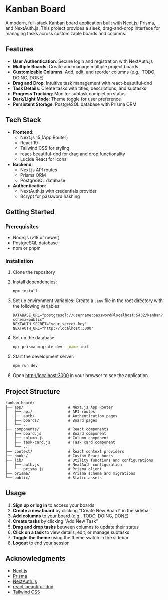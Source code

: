 # Kanban Board

A modern, full-stack Kanban board application built with Next.js, Prisma, and NextAuth.js. This project provides a sleek, drag-and-drop interface for managing tasks across customizable boards and columns.

## Features

- **User Authentication**: Secure login and registration with NextAuth.js
- **Multiple Boards**: Create and manage multiple project boards
- **Customizable Columns**: Add, edit, and reorder columns (e.g., TODO, DOING, DONE)
- **Drag and Drop**: Intuitive task management with react-beautiful-dnd
- **Task Details**: Create tasks with titles, descriptions, and subtasks
- **Progress Tracking**: Monitor subtask completion status
- **Dark/Light Mode**: Theme toggle for user preference
- **Persistent Storage**: PostgreSQL database with Prisma ORM

## Tech Stack

- **Frontend**:
  - Next.js 15 (App Router)
  - React 19
  - Tailwind CSS for styling
  - react-beautiful-dnd for drag and drop functionality
  - Lucide React for icons
- **Backend**:
  - Next.js API routes
  - Prisma ORM
  - PostgreSQL database
- **Authentication**:
  - NextAuth.js with credentials provider
  - Bcrypt for password hashing

## Getting Started

### Prerequisites

- Node.js (v18 or newer)
- PostgreSQL database
- npm or pnpm

### Installation

1. Clone the repository

2. Install dependencies:

   ```bash
   npm install
   ```

3. Set up environment variables:
   Create a `.env` file in the root directory with the following variables:

   ```
   DATABASE_URL="postgresql://username:password@localhost:5432/kanban?schema=public"
   NEXTAUTH_SECRET="your-secret-key"
   NEXTAUTH_URL="http://localhost:3000"
   ```

4. Set up the database:

   ```bash
   npx prisma migrate dev --name init
   ```

5. Start the development server:

   ```bash
   npm run dev
   ```

6. Open [http://localhost:3000](http://localhost:3000) in your browser to see the application.

## Project Structure

```
kanban-board/
├── app/                    # Next.js App Router
│   ├── api/                # API routes
│   ├── auth/               # Authentication pages
│   ├── boards/             # Board pages
│   └── ...
├── components/             # React components
│   ├── board.js            # Board component
│   ├── column.js           # Column component
│   ├── task-card.js        # Task card component
│   └── ...
├── context/                # React context providers
├── hooks/                  # Custom React hooks
├── lib/                    # Utility functions and configurations
│   ├── auth.js             # NextAuth configuration
│   └── prisma.js           # Prisma client
├── prisma/                 # Prisma schema and migrations
└── public/                 # Static assets
```

## Usage

1. **Sign up or log in** to access your boards
2. **Create a new board** by clicking "Create New Board" in the sidebar
3. **Add columns** to your board (e.g., TODO, DOING, DONE)
4. **Create tasks** by clicking "Add New Task"
5. **Drag and drop tasks** between columns to update their status
6. **Click on a task** to view details, edit, or manage subtasks
7. **Toggle the theme** using the theme switch in the sidebar
8. **Logout** to end your session

## Acknowledgments

- [Next.js](https://nextjs.org/)
- [Prisma](https://www.prisma.io/)
- [NextAuth.js](https://next-auth.js.org/)
- [react-beautiful-dnd](https://github.com/atlassian/react-beautiful-dnd)
- [Tailwind CSS](https://tailwindcss.com/)
